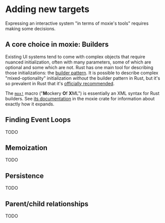 # Adding new targets

Expressing an interactive system "in terms of moxie's tools" requires making some decisions.

## A core choice in moxie: Builders

Existing UI systems tend to come with complex objects that require nuanced initialization, often
with many parameters, some of which are optional and some which are not. Rust has one main tool
for describing those initializations: the [builder pattern]. It is possible to describe complex
"mixed-optionality" initialization *without* the builder pattern in Rust, but it's so prevalent
in Rust that it's [officially recommended][builder pattern].

The [`mox!`][mox] macro ("**M**ockery **O**f **X**ML") is essentially an XML syntax for Rust
builders. See [its documentation][mox] in the moxie crate for information about exactly how it
expands.

## Finding Event Loops

TODO

## Memoization

TODO

## Persistence

TODO

## Parent/child relationships

TODO

[mox]: https://docs.rs/moxie/latest/moxie/macro.mox.html
[builder pattern]: https://rust-lang.github.io/api-guidelines/type-safety.html#builders-enable-construction-of-complex-values-c-builder